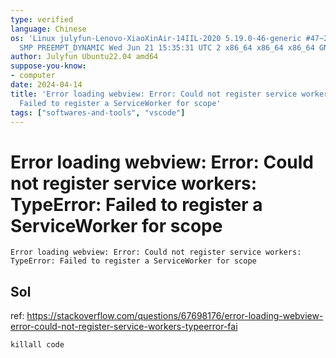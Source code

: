 ```yaml
---
type: verified
language: Chinese
os: 'Linux julyfun-Lenovo-XiaoXinAir-14IIL-2020 5.19.0-46-generic #47~22.04.1-Ubuntu
  SMP PREEMPT_DYNAMIC Wed Jun 21 15:35:31 UTC 2 x86_64 x86_64 x86_64 GNU/Linux'
author: Julyfun Ubuntu22.04 amd64
suppose-you-know:
- computer
date: 2024-04-14
title: 'Error loading webview: Error: Could not register service workers: TypeError:
  Failed to register a ServiceWorker for scope'
tags: ["softwares-and-tools", "vscode"]
---
```

# Error loading webview: Error: Could not register service workers: TypeError: Failed to register a ServiceWorker for scope

```
Error loading webview: Error: Could not register service workers: TypeError: Failed to register a ServiceWorker for scope
```

## Sol

ref: https://stackoverflow.com/questions/67698176/error-loading-webview-error-could-not-register-service-workers-typeerror-fai

```
killall code
```

